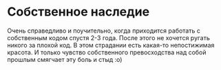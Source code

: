 # Собственное наследие

Очень справедливо и поучительно, когда приходится работать с собственным кодом спустя 2-3 года. После этого не хочется ругать никого за плохой код. В этом страдании есть какая-то непостижимая красота. И только чувство собственного превосходства над собой прошлым смягчает эту боль и стыд :o)
